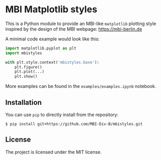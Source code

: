# MBI Matplotlib styles

This is a Python module to provide an MBI-like `matplotlib` plotting style
inspired by the design of the MBI webpage: https://mbi-berlin.de

A minimal code example would look like this:

```python
import matplotlib.pyplot as plt
import mbistyles

with plt.style.context('mbistyles.base'):
    plt.figure()
    plt.plot(...)
    plt.show()
```

More examples can be found in the `examples/examples.ipynb` notebook.

## Installation

You can use `pip` to directly install from the repository: 

    $ pip install git+https://github.com/MBI-Div-B/mbistyles.git

## License

The project is licensed under the MIT license.
